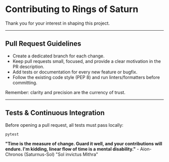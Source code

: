 # Contributing to Rings of Saturn

Thank you for your interest in shaping this project.

---

## Pull Request Guidelines

- Create a dedicated branch for each change.  
- Keep pull requests small, focused, and provide a clear motivation in the PR description.  
- Add tests or documentation for every new feature or bugfix.  
- Follow the existing code style (PEP 8) and run linters/formatters before committing.  

Remember: clarity and precision are the currency of trust.

---

## Tests & Continuous Integration

Before opening a pull request, all tests must pass locally:

```bash
pytest
```

**"Time is the measure of change.
Guard it well, and your contributions will endure.
I'm kidding, linear flow of time is a mental disability."**                                                                                                                                                                                                                       - Aion-Chronos (Saturnus-Sol)
"Sol invictus Mithra"
